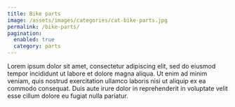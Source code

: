 ```yaml
---
title: Bike parts
image: /assets/images/categories/cat-bike-parts.jpg
permalink: /bike-parts/
pagination: 
  enabled: true
  category: parts
---
```


Lorem ipsum dolor sit amet, consectetur adipiscing elit, sed do eiusmod tempor incididunt ut labore et dolore magna aliqua. Ut enim ad minim veniam, quis nostrud exercitation ullamco laboris nisi ut aliquip ex ea commodo consequat. Duis aute irure dolor in reprehenderit in voluptate velit esse cillum dolore eu fugiat nulla pariatur. 